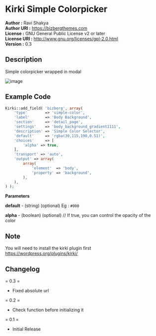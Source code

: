 # Kirki Simple Colorpicker

**Author      :** Ravi Shakya  
**Author URI  :** https://bizbergthemes.com  
**License     :** GNU General Public License v2 or later  
**License URI :** http://www.gnu.org/licenses/gpl-2.0.html  
**Version     :** 0.3

## Description ##

Simple colorpicker wrapped in modal

![image](https://user-images.githubusercontent.com/11089018/139245474-7ecf0208-7a20-46e9-a97e-81aff81c9149.png)

## Example Code ##

````php
Kirki::add_field( 'bizberg', array(
    'type'        => 'simple-color',
    'label'       => 'Body Background',
    'section'     => 'detail_page',
    'settings'    => 'body_background_gradient1111',
    'description' => 'Simple Color Selector',
    'default'     => 'rgba(30,115,190,0.51)',
    'choices'     => [
        'alpha' => true,
    ],
    'transport' => 'auto',
    'output' => array(
        array(
            'element'  => 'body',
            'property' => 'background',
        ),
    ),
) );
````
**Parameters**

**default** - (string) (optional) Eg : `#000`

**alpha** - (boolean) (optional) // If true, you can control the opacity of the color

## Note ##
You will need to install the kirki plugin first https://wordpress.org/plugins/kirki/

## Changelog ##

= 0.3 =
- Fixed absolute url

= 0.2 =
- Check function before initializing it

= 0.1 =
- Initial Release
